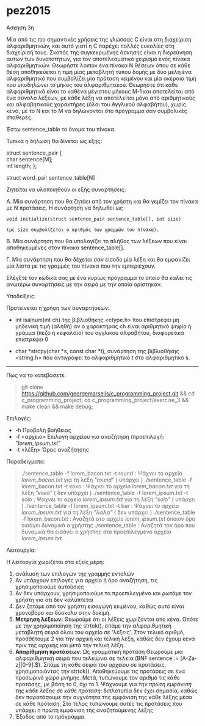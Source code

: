 # pez2015

Άσκηση 3η

Μία από τις πιο σημαντικές χρήσεις της γλώσσας C είναι στη διαχείριση
αλφαριθμητικών, και αυτό γιατί η C παρέχει πολλές ευκολίες στη διαχείρισή
τους. Σκοπός της συγκεκριμένης άσκησης είναι η διερεύνηση αυτών των 
δυνατοτήτων, για τον αποτελεσματικό χειρισμό ενός πίνακα αλφαριθμητικών.
Θεωρήστε λοιπόν ένα πίνακα Ν θέσεων όπου σε κάθε θέση αποθηκεύεται η 
τιμή μίας μεταβλητή τύπου δομής με δύο μέλη ένα αλφαριθμητικό που συμβολίζει
μία πρόταση κειμένου και μία ακέραια τιμή που υποδηλώνει το μήκος του 
αλφαριθμητικού. Θεωρήστε ότι κάθε αλφαριθμητικό είναι το καθένα μέγιστου
μήκους Μ-1 και αποτελείται από ένα σύνολο λέξεων, με κάθε λέξη να αποτελείται 
μόνο από αριθμητικούς και αλφαβητικούς χαρακτήρες (όλοι του Αγγλικού 
αλφαβήτου), χωρίς κενά, με το Ν και το Μ να δηλώνονται στο πρόγραμμα σαν
συμβολικές σταθερές. 

Έστω sentence_table το όνομα του πίνακα.

Τυπικά η δήλωση θα δίνεται ως εξής:

struct sentence_pair {  
	char sentence[Μ];    
	int length;
};  

struct word_pair sentence_table[N]

Ζητείται να υλοποιηθούν οι εξής συναρτήσεις:

Α. Μία συνάρτηση που θα ζητάει από τον χρήστη και θα γεμίζει τον πίνακα με
	Ν προτάσεις. Η συνάρτηση να δηλωθεί ως 

	void initialize(struct sentence_pair sentence_table[], int size) 

	(με size συμβολίζεται ο αριθμός των γραμμών του πίνακα).

B. Mία συνάρτηση που θα υπολογίζει το πλήθος των λέξεων που είναι
	αποθηκευμένες στον πίνακα sentence_table[].

Γ. Μία συνάρτηση που θα δέχεται σαν είσοδο μία λέξη και θα εμφανίζει μία
	λίστα με τις γραμμές του πίνακα που την εμπεριέχουν.

Ελέγξτε τον κώδικά σας με ένα κυρίως πρόγραμμα το οποίο θα καλεί τις ανωτέρω
συναρτήσεις με την σειρά με την οποία ορίστηκαν.

Υποδείξεις:

Προτείνεται η χρήση των συναρτήσεων:
* int isalnum(int ch) της βιβλιοθήκης <ctype.h> που επιστρέφει μη μηδενική
	τιμή (αληθή) αν ο χαρακτήρας ch είναι αριθμητικό ψηφίο ή γράμμα (πεζό
	ή κεφαλαίο) του αγγλικού αλφαβήτου, διαφορετικά επιστρέφει 0

* char *strcpy(char *s, const char *t), συνάρτηση της βιβλιοθήκης <string.h>
	που αντιγράφει το αλφαριθμητικό t στο αλφαριθμητικό s.


----

Πως να το κατεβάσετε:

> git clone https://github.com/georgemarselis/c_programming_project.git && cd c_programming_project; cd c_programming_project/exercise_3 && make clean && make debug;

Επιλογές:
* -h Προβολή βοήθειας 
* -f <αρχειο> Επιλογή αρχείου για αναζήτηση (προεπιλογή: *"lorem_ipsum.txt"*
* -t <λέξη>   Όρος αναζήτησης

Παραδείγματα: 

> ./sentence_table -f lorem_bacon.txt -t round : Ψάχνει το αρχείο *lorem_bacon.txt* για τη λέξη *"round"* ( υπάρχει )
> ./sentence_table -f lorem_bacon.txt -t κοκο  : Ψάχνει το αρχείο *lorem_bacon.txt* για τη λέξη *"κοκο"*  ( δεν υπάρχει )
> ./sentence_table -f lorem_ipsum.txt -t solo  : Ψάχνει το αρχείο *lorem_ipsum.txt* για τη λέξη *"solo"*  ( υπάρχει )
> ./sentence_table -f lorem_ipsum.txt -t bar   : Ψάχνει το αρχείο *lorem_ipsum.txt* για τη λέξη *"λαλα"*  ( δεν υπάρχει )
> ./sentence_table -f lorem_bacon.txt          : Αναζητά στο αρχείο *lorem_ipsum.txt* όποιον όρο εισάγει δυναμικά ο χρήστης
> ./sentence_table 	                           : Αναζητά τον όρο που δυναμικά θα εισάγει ο χρήστης στο προεπιλεγμένο αρχείο *lorem_ipsum.txt*


Λειτουργία:

Η λειτοργία χωρίζεται στα εξείς μέρη:

1. ανάλυση των επιλογών της γραμμής εντολών
2. Αν υπάρχουν επιλογές για αρχείο ή όρο αναζήτηση, τις χρησιμοποιούμε αυτούσιες
3. Αν δεν υπάρχουν, χρησιμοποιούμε τα προεπιλεγμένα και ρωτάμε τον χρήστη για ότι δεν καλύπτεται
4. Δεν ζητάμε από τον χρήστη εισαγωγή κειμένου, καθώς αυτό είναι χρονοβόρο και δύσκολο στην δοκιμή.
5. **Μετρηση λέξεων:** Θεωρούμε ότι οι λέξεις χωρίζονται απο κένα. Οπότε με την χρησιμοποίηση της strtok(), σπάμε την αλφαριθμητική μεταβλητή σειρά όλου του αρχείο σε 'λέξεις'. Στον τελικό αριθμό, προσθέτουμε 2 για την αρχική και τελική λέξη, καθώς δεν έχουμ κενά πριν της αρχικής και μετά την τελική λέξη. 
6. **Απαρίθμηση προτάσεων**: Ως γραμματική πρόταση Θεωρούμε μια αλφαριθμητική σειρά που τελειώνει σε τελεία (BNF sentence := [A-Za-z][0-9]\.$). Σπάμε τη κάθε σειρά του αρχείου σε προτάσεις, χρησιμοποιόντας την strtok(). Αποθηκεύουμε τις προτάσεις σε ένα προσωρινό χώρο μνήμης. Μετά, τυπώνουμε τον αριθμό τις κάθε προτάσης, με βάση το 0, όχι το 1. Ψάχνουμε για *την πρώτη εμφάνιση της κάθε λέξης σε κάθε πρόταση*: διπλοτυπία δεν έχει σημασία, καθώς δεν παρατάσουμε την συχνότητα της εμφάνιση της κάθε λέξης μέσα σε κάθε πρόταση. Στο τέλος τυπώνουμε αυτές τις προτάσεις που υπάρχει η πρώτη εμφάνιση της αναζητούμενης λέξης
7. Έξοδος από το πρόγραμμα.
